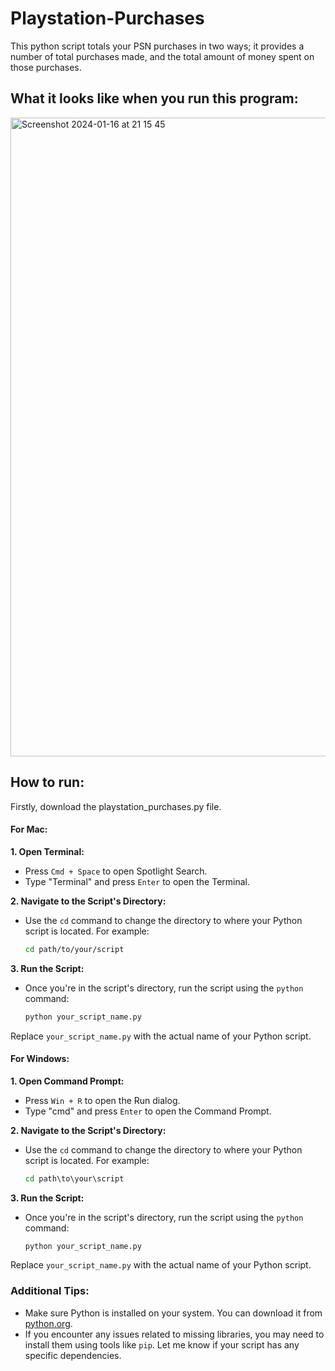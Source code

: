 # Playstation-Purchases
This python script totals your PSN purchases in two ways; it provides a number of total purchases made, and the total amount of money spent on those purchases.

## What it looks like when you run this program:
<img width="1022" alt="Screenshot 2024-01-16 at 21 15 45" src="https://github.com/Natino64/Playstation-Purchases/assets/30630493/b3545935-8aa0-421a-aaa9-6afe45ab0f0f">

## How to run:

Firstly, download the playstation_purchases.py file.

#### For Mac:

**1. Open Terminal:**
   - Press `Cmd + Space` to open Spotlight Search.
   - Type "Terminal" and press `Enter` to open the Terminal.

**2. Navigate to the Script's Directory:**
   - Use the `cd` command to change the directory to where your Python script is located. For example:
     ```bash
     cd path/to/your/script
     ```

**3. Run the Script:**
   - Once you're in the script's directory, run the script using the `python` command:
     ```bash
     python your_script_name.py
     ```
   Replace `your_script_name.py` with the actual name of your Python script.

#### For Windows:

**1. Open Command Prompt:**
   - Press `Win + R` to open the Run dialog.
   - Type "cmd" and press `Enter` to open the Command Prompt.

**2. Navigate to the Script's Directory:**
   - Use the `cd` command to change the directory to where your Python script is located. For example:
     ```cmd
     cd path\to\your\script
     ```

**3. Run the Script:**
   - Once you're in the script's directory, run the script using the `python` command:
     ```cmd
     python your_script_name.py
     ```
   Replace `your_script_name.py` with the actual name of your Python script.

### Additional Tips:

- Make sure Python is installed on your system. You can download it from [python.org](https://www.python.org/downloads/).
- If you encounter any issues related to missing libraries, you may need to install them using tools like `pip`. Let me know if your script has any specific dependencies.
